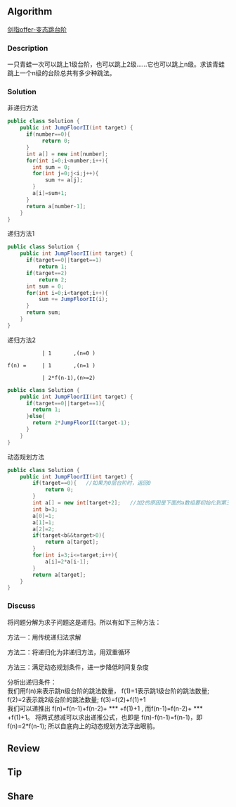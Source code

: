 ## Algorithm

[剑指offer-变态跳台阶](https://www.nowcoder.com/practice/22243d016f6b47f2a6928b4313c85387?tpId=13&tags=&title=&diffculty=0&judgeStatus=0&rp=1)

### Description

一只青蛙一次可以跳上1级台阶，也可以跳上2级……它也可以跳上n级。求该青蛙跳上一个n级的台阶总共有多少种跳法。


### Solution

非递归方法

```java
public class Solution {
    public int JumpFloorII(int target) {
      if(number==0){
  		   return 0;
  	  }
      int a[] = new int[number];
      for(int i=0;i<number;i++){
      	int sum = 0;
      	for(int j=0;j<i;j++){
      		sum += a[j];
      	}
      	a[i]=sum+1;
      }
      return a[number-1];
    }
}
```

递归方法1

```java
public class Solution {
    public int JumpFloorII(int target) {
      if(target==0||target==1)
          return 1;
      if(target==2)
          return 2;
      int sum = 0;
      for(int i=0;i<target;i++){
          sum += JumpFloorII(i);
      }
      return sum;
    }
}
```

递归方法2

```
           | 1       ,(n=0 )

f(n) =     | 1       ,(n=1 )

           | 2*f(n-1),(n>=2)
```

```java
public class Solution {
    public int JumpFloorII(int target) {
      if(target==0||target==1){
        return 1;
      }else{
        return 2*JumpFloorII(target-1);
      }
    }
}
```


动态规划方法

```java
public class Solution {
    public int JumpFloorII(int target) {
      	if(target==0){   //如果为0层台阶时，返回0
      		return 0;
      	}
      	int a[] = new int[target+2];   //加2的原因是下面的a数组要初始化到第三个元素
      	int b=3;
      	a[0]=1;
      	a[1]=1;
      	a[2]=2;
      	if(target<b&&target>0){
      		return a[target];
      	}
      	for(int i=3;i<=target;i++){
      		a[i]=2*a[i-1];
      	}
      	return a[target];
    }
}
```

### Discuss

将问题分解为求子问题这是递归。所以有如下三种方法：

方法一：用传统递归法求解

方法二：将递归化为非递归方法，用双重循环

方法三：满足动态规划条件，进一步降低时间复杂度

分析出递归条件：    
       我们用f(n)来表示跳n级台阶的跳法数量，
       f(1)=1表示跳1级台阶的跳法数量;
       f(2)=2表示跳2级台阶的跳法数量;
       f(3)=f(2)+f(1)+1  
       我们可以递推出  f(n)=f(n-1)+f(n-2)+ \*\*\* +f(1)+1 ,
       而f(n-1)=f(n-2)+ \*\*\* +f(1)+1。
       将两式想减可以求出递推公式，也即是 f(n)-f(n-1)=f(n-1)，即f(n)=2*f(n-1); 所以自底向上的动态规划方法浮出眼前。

## Review


## Tip


## Share
